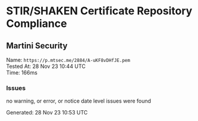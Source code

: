 # STIR/SHAKEN Certificate Repository Compliance

## Martini Security

Name: `https://p.mtsec.me/2884/A-uKF8vDHfJE.pem`\
Tested At: 28 Nov 23 10:44 UTC\
Time: 166ms

### Issues

no warning, or error, or notice date level issues were found

Generated: 28 Nov 23 10:53 UTC
